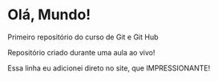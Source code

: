# Olá, Mundo!
 Primeiro repositório do curso de Git e Git Hub

 Repositório criado durante uma aula  ao vivo!

 Essa linha eu adicionei direto no site, que IMPRESSIONANTE!
